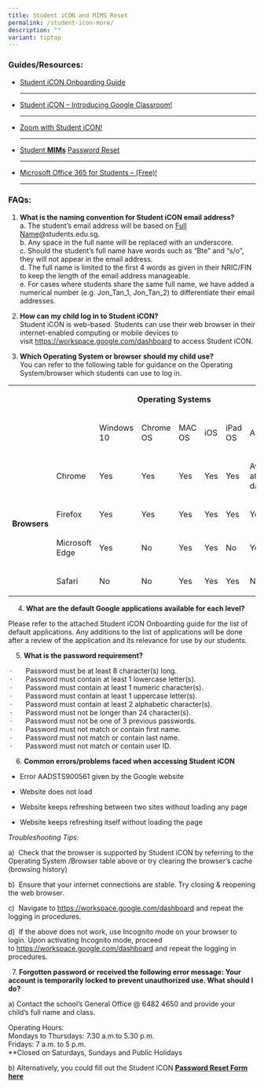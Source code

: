 ```yaml
---
title: Student iCON and MIMS Reset
permalink: /student-icon-more/
description: ""
variant: tiptap
---
```

<p></p>
<h3>Guides/Resources:</h3>
<ul data-tight="true" class="tight">
<li>
<p><a href="/files/Student-iCON-Onboarding-Guide.pdf" rel="noopener noreferrer nofollow" target="_blank">Student iCON Onboarding Guide</a>
</p>
<hr>
</li>
<li>
<p><a href="/files/Student-iCON-Introducing-Google-Classroom.pdf" rel="noopener noreferrer nofollow" target="_blank">Student iCON – Introducing&nbsp;Google&nbsp;Classroom!</a>
</p>
<hr>
</li>
<li>
<p><a href="/files/Student_Zoom_Onboarding_Guide.pdf" rel="noopener noreferrer nofollow" target="_blank">Zoom&nbsp;with Student iCON!</a>
</p>
<hr>
</li>
<li>
<p><a href="https://form.gov.sg/622591f0b89fad0012ff253c" rel="noopener noreferrer nofollow" target="_blank">Student&nbsp;</a><strong><a href="https://form.gov.sg/622591f0b89fad0012ff253c" rel="noopener noreferrer nofollow" target="_blank">MIMs</a></strong> 
<a href="https://form.gov.sg/670c913c595272bb07f01aba" rel="noopener noreferrer nofollow" target="_blank">Password Reset</a>
</p>
<hr>
</li>
<li>
<p><a href="/files/Microsoft_Office_365_ProPlus_Apps_Student_Guide.pdf" rel="noopener noreferrer nofollow" target="_blank">Microsoft Office 365 for Students – (Free)!</a>
</p>
<hr>
</li>
</ul>
<h3>FAQs:</h3>
<ol data-tight="true" class="tight">
<li>
<p><strong>What is the naming convention for Student iCON email address?</strong> 
<br>a. The student’s email address will be based on <u>Full Name</u>@students.edu.sg.
<br>b. Any space in the full name will be replaced with an underscore.
<br>c. Should the student’s full name have words such as “Bte” and “s/o”,
they will not appear in the email address.
<br>d. The full name is limited to the first 4 words as given in their NRIC/FIN
to keep the length of the email address manageable.
<br>e. For cases where students share the same full name, we have added a
numerical number (e.g. Jon_Tan_1, Jon_Tan_2) to differentiate their email
addresses.</p>
</li>
<li>
<p><strong>How can my child log in to Student iCON?</strong> 
<br>Student iCON is web-based. Students can use their web browser in their
internet-enabled computing or mobile devices to visit&nbsp;<a href="https://workspace.google.com/dashboard" rel="noopener noreferrer nofollow" target="_blank">https://workspace.google.com/dashboard</a>&nbsp;to
access Student iCON.</p>
</li>
<li>
<p><strong>Which Operating System or browser should my child use?</strong> 
<br>You can refer to the following table for guidance on the Operating System/browser
which students can use to log in.&nbsp;</p>
</li>
</ol>
<table style="minWidth: 200px">
<colgroup>
<col>
<col>
<col>
<col>
<col>
<col>
<col>
<col>
</colgroup>
<tbody>
<tr>
<td rowspan="1" colspan="1">
<p>&nbsp;</p>
</td>
<td rowspan="1" colspan="1">
<p>&nbsp;</p>
</td>
<td rowspan="1" colspan="6">
<p><strong>&nbsp; &nbsp; &nbsp; &nbsp; &nbsp; &nbsp; &nbsp; &nbsp; &nbsp; Operating Systems</strong>
</p>
</td>
</tr>
<tr>
<td rowspan="1" colspan="1">
<p>&nbsp;</p>
</td>
<td rowspan="1" colspan="1">
<p>&nbsp;</p>
</td>
<td rowspan="1" colspan="1">
<p>Windows 10</p>
</td>
<td rowspan="1" colspan="1">
<p>Chrome OS</p>
</td>
<td rowspan="1" colspan="1">
<p>MAC OS</p>
</td>
<td rowspan="1" colspan="1">
<p>iOS</p>
</td>
<td rowspan="1" colspan="1">
<p>iPad OS</p>
</td>
<td rowspan="1" colspan="1">
<p>Android</p>
</td>
</tr>
<tr>
<td rowspan="4" colspan="1">
<p><strong>Browsers</strong>
</p>
</td>
<td rowspan="1" colspan="1">
<p>Chrome</p>
</td>
<td rowspan="1" colspan="1">
<p>Yes</p>
</td>
<td rowspan="1" colspan="1">
<p>Yes</p>
</td>
<td rowspan="1" colspan="1">
<p>Yes</p>
</td>
<td rowspan="1" colspan="1">
<p>Yes</p>
</td>
<td rowspan="1" colspan="1">
<p>Yes</p>
</td>
<td rowspan="1" colspan="1">
<p>Available at a later date</p>
</td>
</tr>
<tr>
<td rowspan="1" colspan="1">
<p>Firefox</p>
</td>
<td rowspan="1" colspan="1">
<p>Yes</p>
</td>
<td rowspan="1" colspan="1">
<p>Yes</p>
</td>
<td rowspan="1" colspan="1">
<p>Yes</p>
</td>
<td rowspan="1" colspan="1">
<p>Yes</p>
</td>
<td rowspan="1" colspan="1">
<p>Yes</p>
</td>
<td rowspan="1" colspan="1">
<p>Yes</p>
</td>
</tr>
<tr>
<td rowspan="1" colspan="1">
<p>Microsoft Edge</p>
</td>
<td rowspan="1" colspan="1">
<p>Yes</p>
</td>
<td rowspan="1" colspan="1">
<p>No</p>
</td>
<td rowspan="1" colspan="1">
<p>Yes</p>
</td>
<td rowspan="1" colspan="1">
<p>Yes</p>
</td>
<td rowspan="1" colspan="1">
<p>No</p>
</td>
<td rowspan="1" colspan="1">
<p>Yes</p>
</td>
</tr>
<tr>
<td rowspan="1" colspan="1">
<p>Safari</p>
</td>
<td rowspan="1" colspan="1">
<p>No</p>
</td>
<td rowspan="1" colspan="1">
<p>No</p>
</td>
<td rowspan="1" colspan="1">
<p>Yes</p>
</td>
<td rowspan="1" colspan="1">
<p>Yes</p>
</td>
<td rowspan="1" colspan="1">
<p>Yes</p>
</td>
<td rowspan="1" colspan="1">
<p>No</p>
</td>
</tr>
</tbody>
</table>
<p>&nbsp; &nbsp; &nbsp;4.&nbsp;<strong>What are the default Google applications available for each level?</strong>
</p>
<p>Please refer to the attached Student iCON Onboarding guide for the list
of default applications. Any additions to the list of applications will
be done after a review of the application and its relevance for use by
our students.</p>
<p>&nbsp; &nbsp; 5.&nbsp;<strong>What is the password requirement?</strong>&nbsp;</p>
<p>&nbsp;·&nbsp;&nbsp;&nbsp;&nbsp;&nbsp;&nbsp; Password must be at least
8 character(s) long.
<br>&nbsp;·&nbsp;&nbsp;&nbsp;&nbsp;&nbsp;&nbsp; Password must contain at least
1 lowercase letter(s).
<br>&nbsp;·&nbsp;&nbsp;&nbsp;&nbsp;&nbsp;&nbsp; Password must contain at least
1 numeric character(s).
<br>&nbsp;·&nbsp;&nbsp;&nbsp;&nbsp;&nbsp;&nbsp; Password must contain at least
1 uppercase letter(s).
<br>&nbsp;·&nbsp;&nbsp;&nbsp;&nbsp;&nbsp;&nbsp; Password must contain at least
2 alphabetic character(s).
<br>&nbsp;·&nbsp;&nbsp;&nbsp;&nbsp;&nbsp;&nbsp; Password must not be longer
than 24 character(s).
<br>&nbsp;·&nbsp;&nbsp;&nbsp;&nbsp;&nbsp;&nbsp; Password must not be one of
3 previous passwords.
<br>&nbsp;·&nbsp;&nbsp;&nbsp;&nbsp;&nbsp;&nbsp; Password must not match or
contain first name.
<br>&nbsp;·&nbsp;&nbsp;&nbsp;&nbsp;&nbsp;&nbsp; Password must not match or
contain last name.
<br>&nbsp;·&nbsp;&nbsp;&nbsp;&nbsp;&nbsp;&nbsp; Password must not match or
contain user ID.&nbsp;</p>
<p>&nbsp; &nbsp; 6.&nbsp;<strong>Common errors/problems faced when accessing Student iCON</strong>
</p>
<ul data-tight="true" class="tight">
<li>
<p>Error&nbsp;AADSTS900561&nbsp;given by the Google website</p>
</li>
<li>
<p>Website does not load</p>
</li>
<li>
<p>Website keeps refreshing between two sites without loading any page</p>
</li>
<li>
<p>Website keeps refreshing itself without loading the page</p>
</li>
</ul>
<p><em>Troubleshooting Tips:</em>&nbsp;</p>
<p>a)&nbsp; Check that the browser is supported by Student iCON by referring
to the Operating System /Browser table above or try clearing the browser’s
cache (browsing history)</p>
<p>b)&nbsp; Ensure that your internet connections are stable. Try closing
&amp; reopening the web browser.&nbsp;</p>
<p>c)&nbsp; Navigate to&nbsp;<a href="https://workspace.google.com/dashboard" rel="noopener noreferrer nofollow" target="_blank">https://workspace.google.com/dashboard</a>&nbsp;and
repeat the logging in procedures.</p>
<p>d)&nbsp; If the above does not work, use Incognito mode on your browser
to login. Upon activating Incognito mode, proceed to&nbsp;<a href="https://workspace.google.com/dashboard" rel="noopener noreferrer nofollow" target="_blank">https://workspace.google.com/dashboard</a>&nbsp;and
repeat the logging in procedures.</p>
<p>&nbsp; 7.&nbsp;<strong>Forgotten password or</strong>&nbsp;<strong>received the following error message: Your account is temporarily locked to prevent unauthorized use. What should I do?</strong>
</p>
<p>a) Contact the school’s General Office @ 6482 4650 and provide your child’s
full name and class.&nbsp;</p>
<p>Operating Hours:&nbsp;&nbsp;
<br>Mondays to Thursdays: 7.30 a.m.to 5.30 p.m.
<br>Fridays: 7 a.m. to 5 p.m.
<br>**Closed&nbsp;on Saturdays, Sundays and Public Holidays</p>
<p>b) Alternatively, you could fill out the Student iCON&nbsp;<strong><a href="https://form.gov.sg/670c913c595272bb07f01aba" rel="noopener noreferrer nofollow" target="_blank">Password Reset Form here</a></strong>
</p>